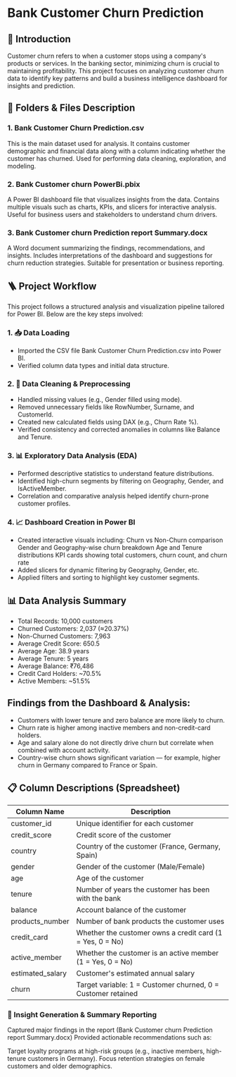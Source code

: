 # Bank Customer Churn Prediction
## 📝 Introduction
Customer churn refers to when a customer stops using a company's products or services. In the banking sector, minimizing churn is crucial to maintaining profitability. This project focuses on analyzing customer churn data to identify key patterns and build a business intelligence dashboard for insights and prediction.
## 📁 Folders & Files Description
###  1. Bank Customer Churn Prediction.csv
This is the main dataset used for analysis.
It contains customer demographic and financial data along with a column indicating whether the customer has churned.
Used for performing data cleaning, exploration, and modeling.
### 2. Bank Customer churn PowerBi.pbix
A Power BI dashboard file that visualizes insights from the data.
Contains multiple visuals such as charts, KPIs, and slicers for interactive analysis.
Useful for business users and stakeholders to understand churn drivers.
### 3. Bank Customer churn Prediction report Summary.docx
A Word document summarizing the findings, recommendations, and insights.
Includes interpretations of the dashboard and suggestions for churn reduction strategies.
Suitable for presentation or business reporting.
## 🪜 Project Workflow 
This project follows a structured analysis and visualization pipeline tailored for Power BI. Below are the key steps involved:
### 1. 📥 Data Loading
* Imported the CSV file Bank Customer Churn Prediction.csv into Power BI.
* Verified column data types and initial data structure.
### 2. 🧹 Data Cleaning & Preprocessing
* Handled missing values (e.g., Gender filled using mode).
* Removed unnecessary fields like RowNumber, Surname, and CustomerId.
* Created new calculated fields using DAX (e.g., Churn Rate %).
* Verified consistency and corrected anomalies in columns like Balance and Tenure.
### 3. 📊 Exploratory Data Analysis (EDA)
* Performed descriptive statistics to understand feature distributions.
* Identified high-churn segments by filtering on Geography, Gender, and IsActiveMember.
* Correlation and comparative analysis helped identify churn-prone customer profiles.
### 4. 📈 Dashboard Creation in Power BI
* Created interactive visuals including:
      Churn vs Non-Churn comparison
      Gender and Geography-wise churn breakdown
      Age and Tenure distributions
      KPI cards showing total customers, churn count, and churn rate
* Added slicers for dynamic filtering by Geography, Gender, etc.
* Applied filters and sorting to highlight key customer segments.

## 📊 Data Analysis Summary

* Total Records: 10,000 customers 
* Churned Customers: 2,037 (≈20.37%)
* Non-Churned Customers: 7,963
* Average Credit Score: 650.5
* Average Age: 38.9 years
* Average Tenure: 5 years
* Average Balance: ₹76,486
* Credit Card Holders: ~70.5%
* Active Members: ~51.5%

## Findings from the Dashboard & Analysis:

* Customers with lower tenure and zero balance are more likely to churn.
* Churn rate is higher among inactive members and non-credit-card holders.
* Age and salary alone do not directly drive churn but correlate when combined with account activity.
* Country-wise churn shows significant variation — for example, higher churn in Germany compared to France or Spain.

## 📋 Column Descriptions (Spreadsheet)
| Column Name        | Description                                                                 |
|--------------------|-----------------------------------------------------------------------------|
| customer_id        | Unique identifier for each customer                                         |
| credit_score       | Credit score of the customer                                                |
| country            | Country of the customer (France, Germany, Spain)                            |
| gender             | Gender of the customer (Male/Female)                                        |
| age                | Age of the customer                                                         |
| tenure             | Number of years the customer has been with the bank                         |
| balance            | Account balance of the customer                                             |
| products_number    | Number of bank products the customer uses                                   |
| credit_card        | Whether the customer owns a credit card (1 = Yes, 0 = No)                   |
| active_member      | Whether the customer is an active member (1 = Yes, 0 = No)                  |
| estimated_salary   | Customer's estimated annual salary                                          |
| churn              | Target variable: 1 = Customer churned, 0 = Customer retained                |


### 🧾 Insight Generation & Summary Reporting
Captured major findings in the report (Bank Customer churn Prediction report Summary.docx)
Provided actionable recommendations such as:

Target loyalty programs at high-risk groups (e.g., inactive members, high-tenure customers in Germany).
Focus retention strategies on female customers and older demographics.

